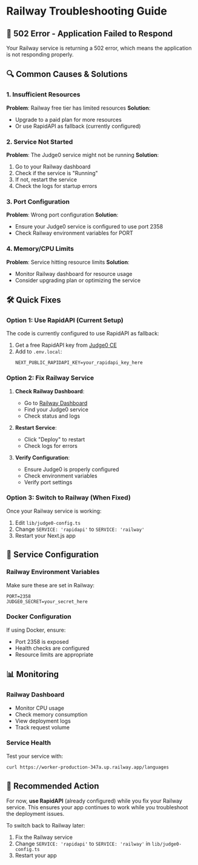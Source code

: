 # Railway Troubleshooting Guide

## 🚨 502 Error - Application Failed to Respond

Your Railway service is returning a 502 error, which means the application is not responding properly.

## 🔍 **Common Causes & Solutions**

### **1. Insufficient Resources**
**Problem**: Railway free tier has limited resources
**Solution**: 
- Upgrade to a paid plan for more resources
- Or use RapidAPI as fallback (currently configured)

### **2. Service Not Started**
**Problem**: The Judge0 service might not be running
**Solution**:
1. Go to your Railway dashboard
2. Check if the service is "Running"
3. If not, restart the service
4. Check the logs for startup errors

### **3. Port Configuration**
**Problem**: Wrong port configuration
**Solution**:
- Ensure your Judge0 service is configured to use port 2358
- Check Railway environment variables for PORT

### **4. Memory/CPU Limits**
**Problem**: Service hitting resource limits
**Solution**:
- Monitor Railway dashboard for resource usage
- Consider upgrading plan or optimizing the service

## 🛠️ **Quick Fixes**

### **Option 1: Use RapidAPI (Current Setup)**
The code is currently configured to use RapidAPI as fallback:
1. Get a free RapidAPI key from [Judge0 CE](https://rapidapi.com/judge0-official/api/judge0-ce/)
2. Add to `.env.local`:
   ```env
   NEXT_PUBLIC_RAPIDAPI_KEY=your_rapidapi_key_here
   ```

### **Option 2: Fix Railway Service**
1. **Check Railway Dashboard**:
   - Go to [Railway Dashboard](https://railway.app/dashboard)
   - Find your Judge0 service
   - Check status and logs

2. **Restart Service**:
   - Click "Deploy" to restart
   - Check logs for errors

3. **Verify Configuration**:
   - Ensure Judge0 is properly configured
   - Check environment variables
   - Verify port settings

### **Option 3: Switch to Railway (When Fixed)**
Once your Railway service is working:
1. Edit `lib/judge0-config.ts`
2. Change `SERVICE: 'rapidapi'` to `SERVICE: 'railway'`
3. Restart your Next.js app

## 🔧 **Service Configuration**

### **Railway Environment Variables**
Make sure these are set in Railway:
```env
PORT=2358
JUDGE0_SECRET=your_secret_here
```

### **Docker Configuration**
If using Docker, ensure:
- Port 2358 is exposed
- Health checks are configured
- Resource limits are appropriate

## 📊 **Monitoring**

### **Railway Dashboard**
- Monitor CPU usage
- Check memory consumption
- View deployment logs
- Track request volume

### **Service Health**
Test your service with:
```bash
curl https://worker-production-347a.up.railway.app/languages
```

## 🚀 **Recommended Action**

For now, **use RapidAPI** (already configured) while you fix your Railway service. This ensures your app continues to work while you troubleshoot the deployment issues.

To switch back to Railway later:
1. Fix the Railway service
2. Change `SERVICE: 'rapidapi'` to `SERVICE: 'railway'` in `lib/judge0-config.ts`
3. Restart your app
